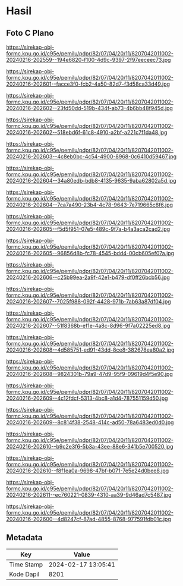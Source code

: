 # Hasil

## Foto C Plano

https://sirekap-obj-formc.kpu.go.id/c95e/pemilu/pdpr/82/07/04/20/11/8207042011002-20240216-202559--194e6820-f100-4d9c-9397-2f97eeceec73.jpg

https://sirekap-obj-formc.kpu.go.id/c95e/pemilu/pdpr/82/07/04/20/11/8207042011002-20240216-202601--facce3f0-fcb2-4a50-82d7-f3d58ca33d49.jpg

https://sirekap-obj-formc.kpu.go.id/c95e/pemilu/pdpr/82/07/04/20/11/8207042011002-20240216-202602--23fd50dd-519b-434f-ab73-4b6bb48f945d.jpg

https://sirekap-obj-formc.kpu.go.id/c95e/pemilu/pdpr/82/07/04/20/11/8207042011002-20240216-202602--518ebd6f-61c8-4910-a2bf-a221c7f1da48.jpg

https://sirekap-obj-formc.kpu.go.id/c95e/pemilu/pdpr/82/07/04/20/11/8207042011002-20240216-202603--4c8eb0bc-4c54-4900-8968-0c6410d59467.jpg

https://sirekap-obj-formc.kpu.go.id/c95e/pemilu/pdpr/82/07/04/20/11/8207042011002-20240216-202604--34a80edb-bdb8-4135-9635-9aba62802a5d.jpg

https://sirekap-obj-formc.kpu.go.id/c95e/pemilu/pdpr/82/07/04/20/11/8207042011002-20240216-202604--7ca7a490-23b4-4c78-9643-7e719665c8f6.jpg

https://sirekap-obj-formc.kpu.go.id/c95e/pemilu/pdpr/82/07/04/20/11/8207042011002-20240216-202605--f5d5f951-07e5-489c-9f7a-b4a3aca2cad2.jpg

https://sirekap-obj-formc.kpu.go.id/c95e/pemilu/pdpr/82/07/04/20/11/8207042011002-20240216-202605--96856d8b-fc78-4545-bdd4-00cb605ef07a.jpg

https://sirekap-obj-formc.kpu.go.id/c95e/pemilu/pdpr/82/07/04/20/11/8207042011002-20240216-202606--c25b99ea-2a9f-42e1-b479-df0ff26bcb56.jpg

https://sirekap-obj-formc.kpu.go.id/c95e/pemilu/pdpr/82/07/04/20/11/8207042011002-20240216-202607--7025f988-092f-4428-971b-7ab63a87df04.jpg

https://sirekap-obj-formc.kpu.go.id/c95e/pemilu/pdpr/82/07/04/20/11/8207042011002-20240216-202607--51f8368b-ef1e-4a8c-8d96-9f7a02225ed8.jpg

https://sirekap-obj-formc.kpu.go.id/c95e/pemilu/pdpr/82/07/04/20/11/8207042011002-20240216-202608--4d585751-ed91-43dd-8ce8-382678ea80a2.jpg

https://sirekap-obj-formc.kpu.go.id/c95e/pemilu/pdpr/82/07/04/20/11/8207042011002-20240216-202608--9824301b-79a9-47d9-95f9-09619d4f5e90.jpg

https://sirekap-obj-formc.kpu.go.id/c95e/pemilu/pdpr/82/07/04/20/11/8207042011002-20240216-202609--4c12fdcf-5313-4bc8-a1d4-787551159d50.jpg

https://sirekap-obj-formc.kpu.go.id/c95e/pemilu/pdpr/82/07/04/20/11/8207042011002-20240216-202609--8c814f38-2548-414c-ad50-78a6483ed0d0.jpg

https://sirekap-obj-formc.kpu.go.id/c95e/pemilu/pdpr/82/07/04/20/11/8207042011002-20240216-202610--b9c2e3f6-5b3a-43ee-88e6-341b5e700520.jpg

https://sirekap-obj-formc.kpu.go.id/c95e/pemilu/pdpr/82/07/04/20/11/8207042011002-20240216-202610--f8f1ea0a-9698-47bf-b071-7e5e24d0bee8.jpg

https://sirekap-obj-formc.kpu.go.id/c95e/pemilu/pdpr/82/07/04/20/11/8207042011002-20240216-202611--ec760221-0839-4310-aa39-9d46ad7c5487.jpg

https://sirekap-obj-formc.kpu.go.id/c95e/pemilu/pdpr/82/07/04/20/11/8207042011002-20240216-202600--4d8247cf-87ad-4855-8768-977591fdb01c.jpg


## Metadata

| Key        | Value               |
| ---------- | ------------------- |
| Time Stamp | 2024-02-17 13:05:41 |
| Kode Dapil | 8201                |



